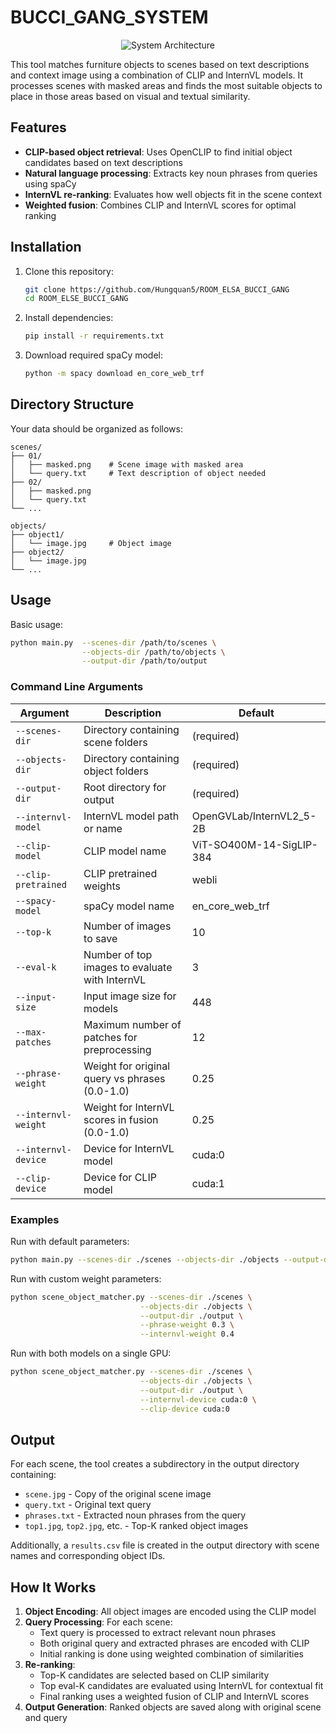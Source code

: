 # BUCCI_GANG_SYSTEM
<p align="center">
  <img src="final/System_Architecture.jpg" alt="System Architecture">
</p>

This tool matches furniture objects to scenes based on text descriptions and context image using a combination of CLIP and InternVL models. It processes scenes with masked areas and finds the most suitable objects to place in those areas based on visual and textual similarity.

## Features

- **CLIP-based object retrieval**: Uses OpenCLIP to find initial object candidates based on text descriptions
- **Natural language processing**: Extracts key noun phrases from queries using spaCy
- **InternVL re-ranking**: Evaluates how well objects fit in the scene context
- **Weighted fusion**: Combines CLIP and InternVL scores for optimal ranking


## Installation

1. Clone this repository:
   ```bash
   git clone https://github.com/Hungquan5/ROOM_ELSA_BUCCI_GANG
   cd ROOM_ELSE_BUCCI_GANG
   ```

2. Install dependencies:
   ```bash
   pip install -r requirements.txt
   ```

3. Download required spaCy model:
   ```bash
   python -m spacy download en_core_web_trf
   ```

## Directory Structure

Your data should be organized as follows:

```
scenes/
├── 01/
│   ├── masked.png    # Scene image with masked area
│   └── query.txt     # Text description of object needed
├── 02/
│   ├── masked.png
│   └── query.txt
└── ...

objects/
├── object1/
│   └── image.jpg     # Object image
├── object2/
│   └── image.jpg
└── ...
```

## Usage

Basic usage:

```bash
python main.py  --scenes-dir /path/to/scenes \
                --objects-dir /path/to/objects \
                --output-dir /path/to/output
```

### Command Line Arguments

| Argument | Description | Default |
|----------|-------------|---------|
| `--scenes-dir` | Directory containing scene folders | (required) |
| `--objects-dir` | Directory containing object folders | (required) |
| `--output-dir` | Root directory for output | (required) |
| `--internvl-model` | InternVL model path or name | OpenGVLab/InternVL2_5-2B |
| `--clip-model` | CLIP model name | ViT-SO400M-14-SigLIP-384 |
| `--clip-pretrained` | CLIP pretrained weights | webli |
| `--spacy-model` | spaCy model name | en_core_web_trf |
| `--top-k` | Number of images to save | 10 |
| `--eval-k` | Number of top images to evaluate with InternVL | 3 |
| `--input-size` | Input image size for models | 448 |
| `--max-patches` | Maximum number of patches for preprocessing | 12 |
| `--phrase-weight` | Weight for original query vs phrases (0.0-1.0) | 0.25 |
| `--internvl-weight` | Weight for InternVL scores in fusion (0.0-1.0) | 0.25 |
| `--internvl-device` | Device for InternVL model | cuda:0 |
| `--clip-device` | Device for CLIP model | cuda:1 |

### Examples

Run with default parameters:

```bash
python main.py --scenes-dir ./scenes --objects-dir ./objects --output-dir ./output
```

Run with custom weight parameters:

```bash
python scene_object_matcher.py --scenes-dir ./scenes \
                             --objects-dir ./objects \
                             --output-dir ./output \
                             --phrase-weight 0.3 \
                             --internvl-weight 0.4
```

Run with both models on a single GPU:

```bash
python scene_object_matcher.py --scenes-dir ./scenes \
                             --objects-dir ./objects \
                             --output-dir ./output \
                             --internvl-device cuda:0 \
                             --clip-device cuda:0
```

## Output

For each scene, the tool creates a subdirectory in the output directory containing:
- `scene.jpg` - Copy of the original scene image
- `query.txt` - Original text query
- `phrases.txt` - Extracted noun phrases from the query
- `top1.jpg`, `top2.jpg`, etc. - Top-K ranked object images

Additionally, a `results.csv` file is created in the output directory with scene names and corresponding object IDs.

## How It Works

1. **Object Encoding**: All object images are encoded using the CLIP model
2. **Query Processing**: For each scene:
   - Text query is processed to extract relevant noun phrases
   - Both original query and extracted phrases are encoded with CLIP
   - Initial ranking is done using weighted combination of similarities
3. **Re-ranking**: 
   - Top-K candidates are selected based on CLIP similarity
   - Top eval-K candidates are evaluated using InternVL for contextual fit
   - Final ranking uses a weighted fusion of CLIP and InternVL scores
4. **Output Generation**: Ranked objects are saved along with original scene and query

